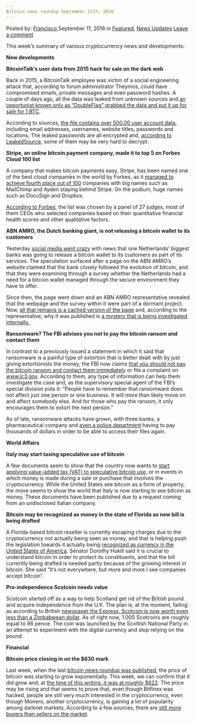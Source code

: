 ```yaml
---
Bitcoin news roundup September 11th, 2016
---
```

<article class="post-listing post-15409 post type-post status-publish format-standard has-post-thumbnail hentry category-deepdot-news category-news-updates tag-545 tag-3336 tag-bitcoin tag-news tag-roundup tag-september">
    <div class="post-inner">
        <span>Posted by: <a href="https://www.deepdotweb.com/author/francisco/" title="">Francisco </a></span>
    <span>September 11, 2016</span>
    <span>in <a href="https://www.deepdotweb.com/category/deepdot-news/" rel="category tag">Featured</a>, <a href="https://www.deepdotweb.com/category/news-updates/" rel="category tag">News Updates</a></span>
    <span><a href="https://www.deepdotweb.com/2016/09/11/bitcoin-news-roundup-11-september-10-2016/#respond">Leave a comment</a></span>
    </p>
    <div class="clear"></div>
    <div class="entry">
    <p>This week’s summary of various cryptocurrency news and developments:</p>
    <p><strong>New developments</strong></p>
    <p><strong>BitcoinTalk&#8217;s user data from 2015 hack for sale on the dark web</strong></p>
    <p>Back in 2015, a BitcoinTalk employee was victim of a social engineering attack that, according to forum administrator Theymos, could have compromised emails, private messages and even password hashes. A couple of days ago, all the data was leaked from unknown sources and <a href="http://www.bitcoinmythsexposed.com/hacked-bitcointalk-org-user-data-goes-up-for-sale-on-dark-web/">an opportunist known only as “DoubleFlag” grabbed the data and put it up for sale for 1 BTC</a>.</p>
    <p>According to sources, <a href="https://www.cryptocoinsnews.com/pro-independence-cryptocurrency-scotcoin-needs-value-gains/">the file contains over 500.00 user account data</a>, including email addresses, usernames, website titles, passwords and locations. The leaked passwords are all encrypted and, <a href="http://forklog.net/leakedsource-reveals-details-about-btc-e-and-bitcointalk-hacks/">according to LeakedSource</a>, some of them may be very hard to decrypt.</p>
    <p><strong>Stripe, an online bitcoin payment company, made it to top 5 on Forbes Cloud 100 list</strong></p>
    <p>A company that makes bitcoin payments easy, Stripe, has been named one of the best cloud companies in the world by Forbes, as it <a href="http://www.forbes.com/pictures/fhgl45kiml/4-stripe/">managed to achieve fourth place out of 100</a> companies with big names such as MailChimp and Ayden staying behind Stripe. On the podium, huge names such as DocuSign and Dropbox.</p>
    <p><a href="http://www.forbes.com/sites/alexkonrad/2016/09/07/the-cloud-100-the-next-leaders-in-cloud-computing/">According to Forbes</a>, the list was chosen by a panel of 27 judges, most of them CEOs who selected companies based on their quantitative financial health scores and other qualitative factors.</p>
    <p><strong>ABN AMRO, the Dutch banking giant, is not releasing a bitcoin wallet to its customers</strong></p>
    <p>Yesterday <a href="https://www.reddit.com/r/Bitcoin/comments/51t3ie/major_dutch_and_european_bank_abn_amro_is_working/">social media went crazy</a> with news that one Netherlands’ biggest banks was going to release a bitcoin wallet to its customers as part of its services. The speculation surfaced after a page on the ABN AMRO’s website claimed that the bank closely followed the evolution of bitcoin, and that they were examining through a survey whether the Netherlands had a need for a bitcoin wallet managed through the secure environment they have to offer.</p>
    <p>Since then, the page went down and an ABN AMRO representative revealed that the webpage and the survey within it were part of a dormant project. Now, <a href="https://webcache.googleusercontent.com/search?q=cache:bLDWpVdb5qIJ:https://www.abnamro.nl/nl/prive/actuele-informatie/bitcoins.html+&amp;cd=1&amp;hl=nl&amp;ct=clnk&amp;gl=nl">all that remains is a cached version of the page</a> and, according to the representative, why it was published is <a href="/cdn-cgi/l/email-protection#db9babbaafb1bab5afbea9fee9eb93beaffee9ebb2a8fee9ebb5b4bcfee9ebbeadbeb5fee9ebbebeb5fee9eba9bababfa8beb7fee9ebb3b4befee9ebbfb2affee9ebb9bea9b2b8b3affee9ebb5babaa9fee9ebadb4a9beb5fee9ebb2a8fee9ebbcbeb0b4b6beb5f5fee9eb9fb2affee9ebacb4a9bfaffee9ebadbea9bfbea9fee9ebb2b5afbea9b5fee9ebaeb2afbcbea1b4b8b3aff5fee9eb96b2b1b5fee9ebbea3b8aeaea8fee9ebfeeebe91bea9beb6a2">a mystery that is being investigated internally.</a></p>
    <p><strong>Ransomware? The FBI advises you not to pay the bitcoin ransom and contact them</strong></p>
    <p>In contrast to a previously issued a statement in which it said that ransomware is a painful type of extortion that is better dealt with by just giving extortionists the money, the FBI now claims <a href="http://www.darkreading.com/attacks-breaches/fbi-official-explains-what-to-do-in-a-ransomware-attack/d/d-id/1326842">that you should not pay the bitcoin ransom and contact them immediately</a> or file a complaint on <a href="http://www.ic3.gov">www.ic3.gov</a>. According to them, any type of information can help them investigate the case and, as the supervisory special agent of the FBI’s special division puts it: &#8220;People have to remember that ransomware does not affect just one person or one business. It will more than likely move on and affect somebody else. And for those who pay the ransom, it only encourages them to extort the next person.”</p>
    <p>As of late, ransomware attacks have grown, with three banks, a pharmaceutical company and <a href="https://www.cryptocoinsnews.com/melrose-police-pay-1-bitcoin-to-get-rid-of-ransomware/">even a police department</a> having to pay thousands of dollars in order to be able to access their files again.</p>
    <p><strong>World Affairs</strong></p>
    <p><strong>Italy may start taxing speculative use of bitcoin</strong></p>
    <p>A few documents seem to show that the country now wants to <a href="http://www.taxationinfonews.com/2016/09/italy-to-tax-speculative-bitcoin-profits/">start applying value-added tax (VAT) to speculative bitcoin use</a>, or in events in which money is made during a sale or purchase that involves the cryptocurrency. While the United States see bitcoin as a form of property, the move seems to show the world that Italy is now starting to see bitcoin as money. These documents have been published due to a request coming from an undisclosed Italian company.</p>
    <p><strong>Bitcoin may be recognized as money in the state of Florida as new bill is being drafted</strong></p>
    <p>A Florida-based bitcoin reseller is currently escaping charges due to the cryptocurrency not actually being seen as money, and that is helping push the legislation towards it actually being <a href="http://forklog.net/bitcoin-may-be-recognized-as-money-in-the-usa/">recognized as currency in the United States of America</a>. Senator Dorothy Hukill said it is crucial to understand bitcoin in order to protect its constituents, and that the bill currently being drafted is needed partly because of the growing interest in bitcoin. She said “It’s not everywhere, but more and more I see companies accept bitcoin”.</p>
    <p><strong>Pro-independence Scotcoin needs value</strong></p>
    <p>Scotcoin started off as a way to help Scotland get rid of the British pound and acquire independence from the U.K. The plan is, at the moment, failing as according to British <a href="http://www.express.co.uk/news/uk/706781/Sturgeon-s-Indy-supporters-launch-Scot-currency-but-value-is-less-than-ZIMBABWEAN-DOLLAR">newspaper the Express, Scotcoin is now worth even less than a Zimbabwean dollar</a>. As of right now, 1.000 Scotcoins are roughly equal to 86 pence. The coin was launched by the Scottish National Party in an attempt to experiment with the digital currency and stop relying on the pound.</p>
    <p><strong>Financial</strong></p>
    <p><strong>Bitcoin price closing in on the $630 mark</strong></p>
    <p>Last week, when the last <a href="https://www.deepdotweb.com/2016/09/04/bitcoin-news-roundup-4th-september-2016/">bitcoin news roundup was published</a>, the price of bitcoin was starting to grow exponentially. This week, we can confirm that it did grow and, at <a href="http://www.coindesk.com/price/">the time of this writing, it was at roughly $622</a>. The price may be rising and that seems to prove that, even though Bitfinex was hacked, people are still very much interested in the cryptocurrency, even though Monero, another cryptocurrency, is gaining a lot of popularity among darknet markets. According to a few sources, there are <a href="https://www.cryptocoinsnews.com/bitcoin-price-9-2016/">still more buyers than sellers on the market</a>.</p>
    </div>
    <span style="display:none"><a href="https://www.deepdotweb.com/tag/10/" rel="tag">10</a> <a href="https://www.deepdotweb.com/tag/2016/" rel="tag">2016</a> <a href="https://www.deepdotweb.com/tag/bitcoin/" rel="tag">bitcoin</a> <a href="https://www.deepdotweb.com/tag/news/" rel="tag">news</a> <a href="https://www.deepdotweb.com/tag/roundup/" rel="tag">roundup</a> <a href="https://www.deepdotweb.com/tag/september/" rel="tag">september</a></span> <span style="display:none" class="updated">2016-09-11</span>
    <div style="display:none" class="vcard author" itemprop="author" itemscope itemtype="http://schema.org/Person"><strong class="fn" itemprop="name"><a href="https://www.deepdotweb.com/author/francisco/" title="Posts by Francisco" rel="author">Francisco</a></strong></div>
    </div>
</article>

